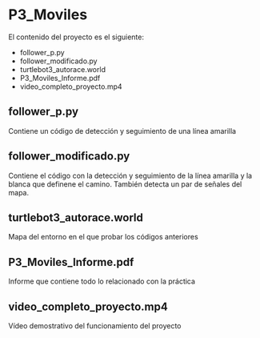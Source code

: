 # P3_Moviles
El contenido del proyecto es el siguiente:
  - follower_p.py
  - follower_modificado.py
  - turtlebot3_autorace.world
  - P3_Moviles_Informe.pdf
  - video_completo_proyecto.mp4

## follower_p.py
Contiene un código de detección y seguimiento de una línea amarilla

## follower_modificado.py
Contiene el código con la detección y seguimiento de la línea amarilla y la blanca que definene el camino. También detecta un par de señales del mapa.

## turtlebot3_autorace.world
Mapa del entorno en el que probar los códigos anteriores

## P3_Moviles_Informe.pdf
Informe que contiene todo lo relacionado con la práctica

## video_completo_proyecto.mp4
Vídeo demostrativo del funcionamiento del proyecto
